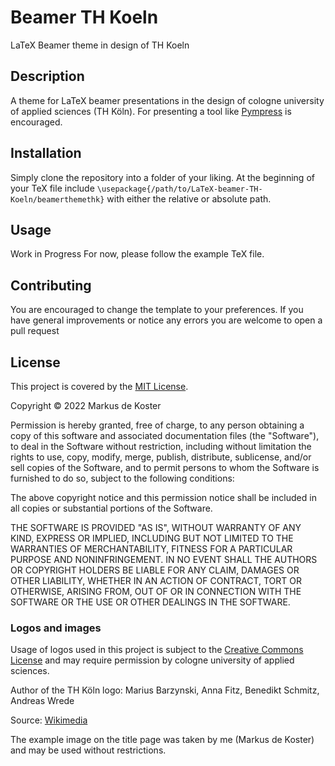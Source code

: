 # Beamer TH Koeln

LaTeX Beamer theme in design of TH Koeln

## Description

A theme for LaTeX beamer presentations in the design of cologne university of applied sciences (TH Köln).
For presenting a tool like [Pympress](https://github.com/Cimbali/pympress) is encouraged.


## Installation
Simply clone the repository into a folder of your liking.
At the beginning of your TeX file include `\usepackage{/path/to/LaTeX-beamer-TH-Koeln/beamerthemethk}`
with either the relative or absolute path.

## Usage
Work in Progress
For now, please follow the example TeX file.


## Contributing
You are encouraged to change the template to your preferences.
If you have general improvements or notice any errors you are welcome to open a pull request

## License
This project is covered by the [MIT License](https://opensource.org/licenses/mit-license.php).

Copyright &copy; 2022 Markus de Koster

Permission is hereby granted, free of charge, to any person obtaining a copy of this software and associated documentation files (the "Software"), to deal in the Software without restriction, including without limitation the rights to use, copy, modify, merge, publish, distribute, sublicense, and/or sell copies of the Software, and to permit persons to whom the Software is furnished to do so, subject to the following conditions:

The above copyright notice and this permission notice shall be included in all copies or substantial portions of the Software.

THE SOFTWARE IS PROVIDED "AS IS", WITHOUT WARRANTY OF ANY KIND, EXPRESS OR IMPLIED, INCLUDING BUT NOT LIMITED TO THE WARRANTIES OF MERCHANTABILITY, FITNESS FOR A PARTICULAR PURPOSE AND NONINFRINGEMENT. IN NO EVENT SHALL THE AUTHORS OR COPYRIGHT HOLDERS BE LIABLE FOR ANY CLAIM, DAMAGES OR OTHER LIABILITY, WHETHER IN AN ACTION OF CONTRACT, TORT OR OTHERWISE, ARISING FROM, OUT OF OR IN CONNECTION WITH THE SOFTWARE OR THE USE OR OTHER DEALINGS IN THE SOFTWARE.

### Logos and images
Usage of logos used in this project is subject to the [Creative Commons License](https://creativecommons.org/licenses/by-sa/4.0/deed.en) and may require permission by cologne university of applied sciences.

Author of the TH Köln logo: Marius Barzynski, Anna Fitz, Benedikt Schmitz, Andreas Wrede

Source: [Wikimedia](https://commons.wikimedia.org/wiki/File:TH_Koeln_Logo.svg)

The example image on the title page was taken by me (Markus de Koster) and may be used without restrictions.

